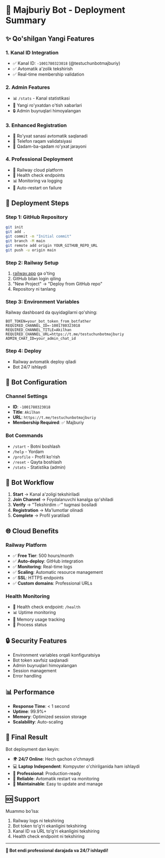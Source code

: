# 🎯 Majburiy Bot - Deployment Summary

## ✨ Qo'shilgan Yangi Features

### 1. **Kanal ID Integration**

- ✅ Kanal ID: `-1001780323018` (@testuchunbotmajburiy)
- ✅ Avtomatik a'zolik tekshirish
- ✅ Real-time membership validation

### 2. **Admin Features**

- 📊 `/stats` - Kanal statistikasi
- 📝 Yangi ro'yxatdan o'tish xabarlari
- 🔒 Admin buyruqlari himoyalangan

### 3. **Enhanced Registration**

- 📅 Ro'yxat sanasi avtomatik saqlanadi
- 📱 Telefon raqam validatsiyasi
- 🎯 Qadam-ba-qadam ro'yxat jarayoni

### 4. **Professional Deployment**

- 🚀 Railway cloud platform
- 🏥 Health check endpoints
- 📊 Monitoring va logging
- 🔄 Auto-restart on failure

## 🚀 Deployment Steps

### Step 1: GitHub Repository

```bash
git init
git add .
git commit -m "Initial commit"
git branch -M main
git remote add origin YOUR_GITHUB_REPO_URL
git push -u origin main
```

### Step 2: Railway Setup

1. [railway.app](https://railway.app) ga o'ting
2. GitHub bilan login qiling
3. "New Project" → "Deploy from GitHub repo"
4. Repository ni tanlang

### Step 3: Environment Variables

Railway dashboard da quyidagilarni qo'shing:

```
BOT_TOKEN=your_bot_token_from_botfather
REQUIRED_CHANNEL_ID=-1001780323018
REQUIRED_CHANNEL_TITLE=Akilhan
REQUIRED_CHANNEL_URL=https://t.me/testuchunbotmajburiy
ADMIN_CHAT_ID=your_admin_chat_id
```

### Step 4: Deploy

- Railway avtomatik deploy qiladi
- Bot 24/7 ishlaydi

## 🔧 Bot Configuration

### Channel Settings

- **ID**: `-1001780323018`
- **Title**: `Akilhan`
- **URL**: `https://t.me/testuchunbotmajburiy`
- **Membership Required**: ✅ Majburiy

### Bot Commands

- `/start` - Botni boshlash
- `/help` - Yordam
- `/profile` - Profil ko'rish
- `/reset` - Qayta boshlash
- `/stats` - Statistika (admin)

## 📱 Bot Workflow

1. **Start** → Kanal a'zoligi tekshiriladi
2. **Join Channel** → Foydalanuvchi kanalga qo'shiladi
3. **Verify** → "Tekshirdim ✅" tugmasi bosiladi
4. **Registration** → Ma'lumotlar olinadi
5. **Complete** → Profil yaratiladi

## 🌐 Cloud Benefits

### Railway Platform

- ✅ **Free Tier**: 500 hours/month
- ✅ **Auto-deploy**: GitHub integration
- ✅ **Monitoring**: Real-time logs
- ✅ **Scaling**: Automatic resource management
- ✅ **SSL**: HTTPS endpoints
- ✅ **Custom domains**: Professional URLs

### Health Monitoring

- 🏥 Health check endpoint: `/health`
- 📊 Uptime monitoring
- 💾 Memory usage tracking
- 🔄 Process status

## 🔒 Security Features

- Environment variables orqali konfiguratsiya
- Bot token xavfsiz saqlanadi
- Admin buyruqlari himoyalangan
- Session management
- Error handling

## 📊 Performance

- **Response Time**: < 1 second
- **Uptime**: 99.9%+
- **Memory**: Optimized session storage
- **Scalability**: Auto-scaling

## 🎉 Final Result

Bot deployment dan keyin:

- 🌍 **24/7 Online**: Hech qachon o'chmaydi
- 💻 **Laptop Independent**: Kompyuter o'chirilganida ham ishlaydi
- 🚀 **Professional**: Production-ready
- 📱 **Reliable**: Avtomatik restart va monitoring
- 🔧 **Maintainable**: Easy to update and manage

## 🆘 Support

Muammo bo'lsa:

1. Railway logs ni tekshiring
2. Bot token to'g'ri ekanligini tekshiring
3. Kanal ID va URL to'g'ri ekanligini tekshiring
4. Health check endpoint ni tekshiring

---

**🎯 Bot endi professional darajada va 24/7 ishlaydi!**
